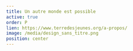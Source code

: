 ```yaml
---
title: Un autre monde est possible
active: true
order: P
lien: https://www.terredesjeunes.org/a-propos/
image: /media/design_sans_titre.png
position: center
---
```

